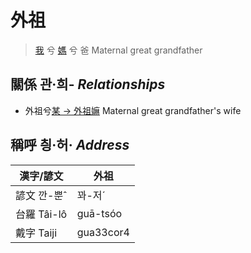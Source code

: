 # 外祖
> [我](member1.md) 兮 [媽](member3.md) 兮 爸 Maternal great grandfather

## 關係 관·희- _Relationships_

- 外祖兮[某 → 外祖嫲](member45.md) Maternal great grandfather's wife



## 稱呼 칑·허· _Address_

漢字/諺文 | 外祖
--- | ---
諺文 깐-뿐ˆ | 꽈-저ˊ
台羅 Tâi-lô | guā-tsóo
戴字 Taiji | gua33cor4


